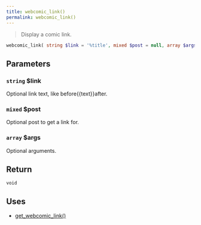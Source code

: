 ```yaml
---
title: webcomic_link()
permalink: webcomic_link()
---
```


> Display a comic link.

```php
webcomic_link( string $link = '%title', mixed $post = null, array $args = [] ) : void
```

## Parameters

### `string` $link
Optional link text, like before{{text}}after.

### `mixed` $post
Optional post to get a link for.

### `array` $args
Optional arguments.

## Return

`void`

## Uses
- [get_webcomic_link()](get_webcomic_link())
